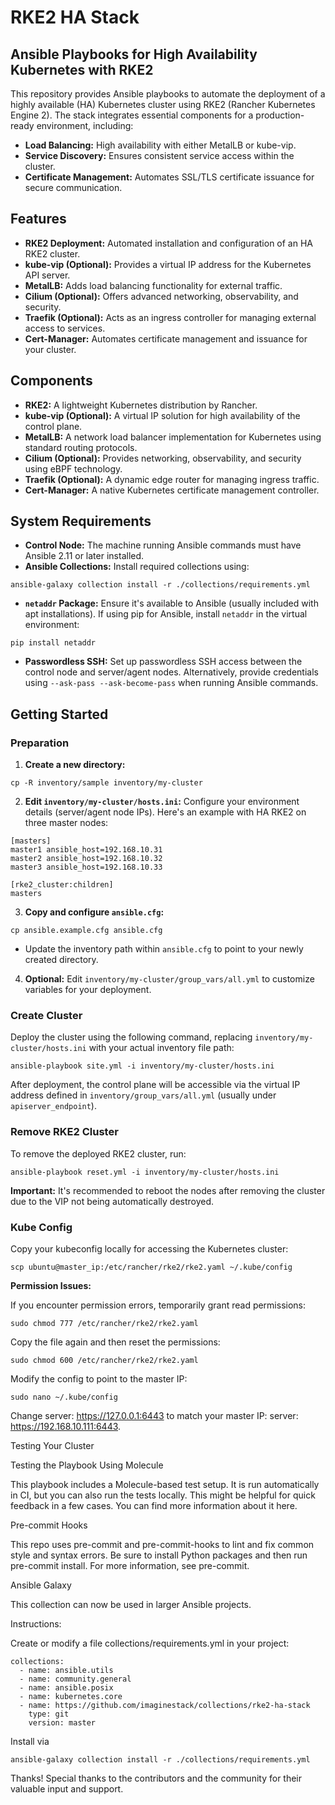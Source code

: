 # RKE2 HA Stack

## Ansible Playbooks for High Availability Kubernetes with RKE2

This repository provides Ansible playbooks to automate the deployment of a highly available (HA) Kubernetes cluster using RKE2 (Rancher Kubernetes Engine 2). The stack integrates essential components for a production-ready environment, including:

-   **Load Balancing:** High availability with either MetalLB or kube-vip.
-   **Service Discovery:** Ensures consistent service access within the cluster.
-   **Certificate Management:** Automates SSL/TLS certificate issuance for secure communication.

## Features

-   **RKE2 Deployment:** Automated installation and configuration of an HA RKE2 cluster.
-   **kube-vip (Optional):** Provides a virtual IP address for the Kubernetes API server.
-   **MetalLB:** Adds load balancing functionality for external traffic.
-   **Cilium (Optional):** Offers advanced networking, observability, and security.
-   **Traefik (Optional):** Acts as an ingress controller for managing external access to services.
-   **Cert-Manager:** Automates certificate management and issuance for your cluster.

## Components

-   **RKE2:** A lightweight Kubernetes distribution by Rancher.
-   **kube-vip (Optional):** A virtual IP solution for high availability of the control plane.
-   **MetalLB:** A network load balancer implementation for Kubernetes using standard routing protocols.
-   **Cilium (Optional):** Provides networking, observability, and security using eBPF technology.
-   **Traefik (Optional):** A dynamic edge router for managing ingress traffic.
-   **Cert-Manager:** A native Kubernetes certificate management controller.

## System Requirements

-   **Control Node:** The machine running Ansible commands must have Ansible 2.11 or later installed.
-   **Ansible Collections:** Install required collections using:

```
ansible-galaxy collection install -r ./collections/requirements.yml
```

-   **`netaddr` Package:** Ensure it's available to Ansible (usually included with apt installations). If using pip for Ansible, install `netaddr` in the virtual environment:


```
pip install netaddr
```

-   **Passwordless SSH:** Set up passwordless SSH access between the control node and server/agent nodes. Alternatively, provide credentials using `--ask-pass --ask-become-pass` when running Ansible commands.

## Getting Started

### Preparation

1.  **Create a new directory:**


```
cp -R inventory/sample inventory/my-cluster
```

2.  **Edit `inventory/my-cluster/hosts.ini`:** Configure your environment details (server/agent node IPs). Here's an example with HA RKE2 on three master nodes:

```
[masters]
master1 ansible_host=192.168.10.31
master2 ansible_host=192.168.10.32
master3 ansible_host=192.168.10.33

[rke2_cluster:children]
masters
```

3.  **Copy and configure `ansible.cfg`:**


```
cp ansible.example.cfg ansible.cfg
```

-   Update the inventory path within `ansible.cfg` to point to your newly created directory.

4.  **Optional:** Edit `inventory/my-cluster/group_vars/all.yml` to customize variables for your deployment.

### Create Cluster

Deploy the cluster using the following command, replacing `inventory/my-cluster/hosts.ini` with your actual inventory file path:

```
ansible-playbook site.yml -i inventory/my-cluster/hosts.ini
```

After deployment, the control plane will be accessible via the virtual IP address defined in `inventory/group_vars/all.yml` (usually under `apiserver_endpoint`).

### Remove RKE2 Cluster

To remove the deployed RKE2 cluster, run:

```
ansible-playbook reset.yml -i inventory/my-cluster/hosts.ini
```

**Important:** It's recommended to reboot the nodes after removing the cluster due to the VIP not being automatically destroyed.

### Kube Config

Copy your kubeconfig locally for accessing the Kubernetes cluster:

```
scp ubuntu@master_ip:/etc/rancher/rke2/rke2.yaml ~/.kube/config
```

**Permission Issues:**

If you encounter permission errors, temporarily grant read permissions:



```
sudo chmod 777 /etc/rancher/rke2/rke2.yaml
```
Copy the file again and then reset the permissions:

```
sudo chmod 600 /etc/rancher/rke2/rke2.yaml
```

Modify the config to point to the master IP:
```
sudo nano ~/.kube/config
```
Change server: https://127.0.0.1:6443 to match your master IP: server: https://192.168.10.111:6443.

Testing Your Cluster

Testing the Playbook Using Molecule

This playbook includes a Molecule-based test setup. It is run automatically in CI, but you can also run the tests locally. This might be helpful for quick feedback in a few cases. You can find more information about it here.

Pre-commit Hooks

This repo uses pre-commit and pre-commit-hooks to lint and fix common style and syntax errors. Be sure to install Python packages and then run pre-commit install. For more information, see pre-commit.

Ansible Galaxy

This collection can now be used in larger Ansible projects.

Instructions:

Create or modify a file collections/requirements.yml in your project:

```
collections:
  - name: ansible.utils
  - name: community.general
  - name: ansible.posix
  - name: kubernetes.core
  - name: https://github.com/imaginestack/collections/rke2-ha-stack
    type: git
    version: master
```

Install via 
```
ansible-galaxy collection install -r ./collections/requirements.yml
```


Thanks! Special thanks to the contributors and the community for their valuable input and support.